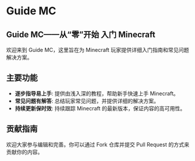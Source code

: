 # Guide MC

## Guide MC——从“零”开始 入门 Minecraft

欢迎来到 Guide MC，这里旨在为 Minecraft 玩家提供详细入门指南和常见问题解决方案。

## 主要功能

- **逐步指导易上手**: 提供由浅入深的教程，帮助新手快速上手 Minecraft。
- **常见问题有解答**: 总结玩家常见问题，并提供详细的解决方案。
- **持续更新保时效**: 持续跟踪 Minecraft 的最新版本，保证内容的高可用性。

## 贡献指南

欢迎大家参与编辑和完善。你可以通过 Fork 仓库并提交 Pull Request 的方式来贡献你的内容。
